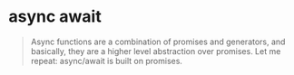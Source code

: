 # async await

> Async functions are a combination of promises and generators, and basically, they are a higher level abstraction over promises. Let me repeat: async/await is built on promises.